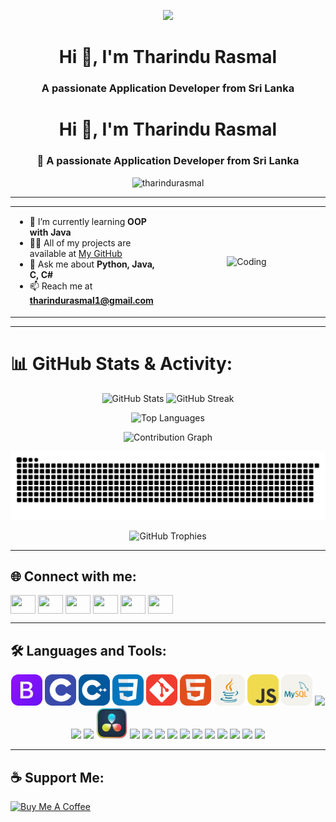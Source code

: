 <p align="center">
  <img src="https://github.com/7oSkaaa/7oSkaaa/blob/main/Images/about_me.gif?raw=true" width="100px">
</p>

<h1 align="center">Hi 👋, I'm Tharindu Rasmal</h1>
<h3 align="center">A passionate Application Developer from Sri Lanka</h3>

<!-- INTRO -->
<h1 align="center">Hi 👋, I'm Tharindu Rasmal</h1>
<h3 align="center">🚀 A passionate Application Developer from Sri Lanka</h3>

<p align="center">
  <img src="https://komarev.com/ghpvc/?username=tharindurasmal&label=Profile%20views&color=0e75b6&style=flat" alt="tharindurasmal" />
</p>

---

<table align="center">
<tr border="none">
<td width="50%" align="left">

- 🌱 I’m currently learning **OOP with Java**  
- 👨‍💻 All of my projects are available at [My GitHub](https://github.com/tharindurasmal)  
- 💬 Ask me about **Python, Java, C, C#**  
- 📫 Reach me at **tharindurasmal1@gmail.com**

</td>
<td width="50%" align="center">

  <img align="center" alt="Coding" width="450" src="https://repository-images.githubusercontent.com/588181932/e36ec678-7984-4cdd-8e4c-a3932772ff8e">

</td>
</tr>
</table>

---

# 📊 GitHub Stats & Activity:

<p align="center">
  <img src="https://github-readme-stats.vercel.app/api?username=tharindurasmal&show_icons=true&theme=radical&hide_border=true" alt="GitHub Stats" height="170"/>
  <img src="https://github-readme-streak-stats.herokuapp.com?user=tharindurasmal&theme=radical&hide_border=true" alt="GitHub Streak" height="170"/>
</p>

<p align="center">
  <img src="https://github-readme-stats.vercel.app/api/top-langs/?username=tharindurasmal&theme=radical&hide_border=true&layout=compact" alt="Top Languages" height="165"/>
</p>

<p align="center">
  <img src="https://github-readme-activity-graph.vercel.app/graph?username=tharindurasmal&theme=react-dark&hide_border=true&area=true" alt="Contribution Graph"/>
</p>

<p align="center">
  <img src="https://github.com/tharindurasmal/tharindurasmal/blob/output/github-contribution-grid-snake.svg" alt="Snake Animation"/>
</p>

<p align="center">
  <img src="https://github-profile-trophy.vercel.app/?username=tharindurasmal&theme=radical&no-frame=true&no-bg=true&margin-w=5&row=1" alt="GitHub Trophies"/>
</p>

---

## 🌐 Connect with me:
<p align="left">
<a href="https://twitter.com/tharindurasmal" target="blank"><img align="center" src="https://raw.githubusercontent.com/rahuldkjain/github-profile-readme-generator/master/src/images/icons/Social/twitter.svg" height="30" width="40" /></a>
<a href="https://www.linkedin.com/in/tharindu-rasmal-8a1051266/" target="blank"><img align="center" src="https://raw.githubusercontent.com/rahuldkjain/github-profile-readme-generator/master/src/images/icons/Social/linked-in-alt.svg" height="30" width="40" /></a>
<a href="https://www.instagram.com/tharindu_rashmal/" target="blank"><img align="center" src="https://raw.githubusercontent.com/rahuldkjain/github-profile-readme-generator/master/src/images/icons/Social/instagram.svg" height="30" width="40" /></a>
<a href="https://www.youtube.com/channel/UCpCroiZ53msROt0du4tZNEG" target="blank"><img align="center" src="https://raw.githubusercontent.com/rahuldkjain/github-profile-readme-generator/master/src/images/icons/Social/youtube.svg" height="30" width="40" /></a>
<a href="https://www.hackerrank.com/tharindurasmal1" target="blank"><img align="center" src="https://raw.githubusercontent.com/rahuldkjain/github-profile-readme-generator/master/src/images/icons/Social/hackerrank.svg" height="30" width="40" /></a>
<a href="https://discord.gg/mXFDURHA" target="blank"><img align="center" src="https://raw.githubusercontent.com/rahuldkjain/github-profile-readme-generator/master/src/images/icons/Social/discord.svg" height="30" width="40" /></a>
</p>

---

## 🛠️ Languages and Tools:
<p align="center">
  <a href="https://getbootstrap.com" target="_blank"><img src="https://github.com/tandpfun/skill-icons/blob/main/icons/Bootstrap.svg" width="50"/></a>
  <a href="https://www.cprogramming.com/" target="_blank"><img src="https://github.com/tandpfun/skill-icons/blob/main/icons/C.svg" width="50"/></a>
  <a href="https://www.w3schools.com/cpp/" target="_blank"><img src="https://github.com/tandpfun/skill-icons/blob/main/icons/CPP.svg" width="50"/></a>
  <a href="https://www.w3schools.com/css/" target="_blank"><img src="https://github.com/tandpfun/skill-icons/blob/main/icons/CSS.svg" width="50"/></a>
  <a href="https://git-scm.com/" target="_blank"><img src="https://github.com/tandpfun/skill-icons/blob/main/icons/Git.svg" width="50"/></a>
  <a href="https://www.w3.org/html/" target="_blank"><img src="https://github.com/tandpfun/skill-icons/blob/main/icons/HTML.svg" width="50"/></a>
  <a href="https://www.java.com" target="_blank"><img src="https://github.com/tandpfun/skill-icons/blob/main/icons/Java-Light.svg" width="50"/></a>
  <a href="https://developer.mozilla.org/en-US/docs/Web/JavaScript" target="_blank"><img src="https://github.com/tandpfun/skill-icons/blob/main/icons/JavaScript.svg" width="50"/></a>
  <a href="https://www.mysql.com/" target="_blank"><img src="https://github.com/tandpfun/skill-icons/blob/main/icons/MySQL-Light.svg" width="50"/></a>
  <a href="https://www.photoshop.com/" target="_blank"><img src="https://github.com/Scar1109/skill-icons/blob/Scar1109/icons/Photoshop.svg" width="50"/></a>
  <a href="https://www.php.net" target="_blank"><img src="https://github.com/Scar1109/skill-icons/blob/Scar1109/icons/PHP-Light.svg" width="50"/></a>
  <a href="https://tailwindcss.com/" target="_blank"><img src="https://github.com/Scar1109/skill-icons/blob/Scar1109/icons/TailwindCSS-Light.svg" width="50"/></a>
  <a href="https://www.blackmagicdesign.com/products/davinciresolve" target="_blank"><img src="https://github.com/Scar1109/skill-icons/blob/Scar1109/icons/DavinchiResolve.svg" width="50"/></a>
  <a href="https://developer.android.com" target="_blank"><img src="https://github.com/Scar1109/skill-icons/blob/main/icons/AndroidStudio-Light.svg" width="50"/></a>
  <a href="https://www.figma.com/" target="_blank"><img src="https://github.com/Scar1109/skill-icons/blob/main/icons/Figma-Light.svg" width="50"/></a>
  <a href="https://kotlinlang.org" target="_blank"><img src="https://github.com/Scar1109/skill-icons/blob/main/icons/Kotlin-Light.svg" width="50"/></a>
  <a href="https://www.linux.org/" target="_blank"><img src="https://github.com/Scar1109/skill-icons/blob/main/icons/Linux-Light.svg" width="50"/></a>
  <a href="https://www.mongodb.com/" target="_blank"><img src="https://github.com/Scar1109/skill-icons/blob/main/icons/MongoDB.svg" width="50"/></a>
  <a href="https://nodejs.org" target="_blank"><img src="https://github.com/Scar1109/skill-icons/blob/main/icons/NodeJS-Light.svg" width="50"/></a>
  <a href="https://postman.com" target="_blank"><img src="https://github.com/Scar1109/skill-icons/blob/main/icons/Postman.svg" width="50"/></a>
  <a href="https://reactjs.org/" target="_blank"><img src="https://github.com/Scar1109/skill-icons/blob/main/icons/React-Light.svg" width="50"/></a>
  <a href="https://expressjs.com" target="_blank"><img src="https://github.com/Scar1109/skill-icons/blob/main/icons/ExpressJS-Light.svg" width="50"/></a>
  <a href="https://www.python.org" target="_blank"><img src="https://github.com/Scar1109/skill-icons/blob/main/icons/Python-Light.svg" width="50"/></a>
  <a href="https://www.typescriptlang.org/" target="_blank"><img src="https://github.com/Scar1109/skill-icons/blob/main/icons/TypeScript.svg" width="50"/></a>
</p>

---

## ☕ Support Me:
<p>
  <a href="https://www.buymeacoffee.com/tharinduraw">
    <img src="https://cdn.buymeacoffee.com/buttons/v2/default-yellow.png" height="50" width="210" alt="Buy Me A Coffee" />
  </a>
</p>

